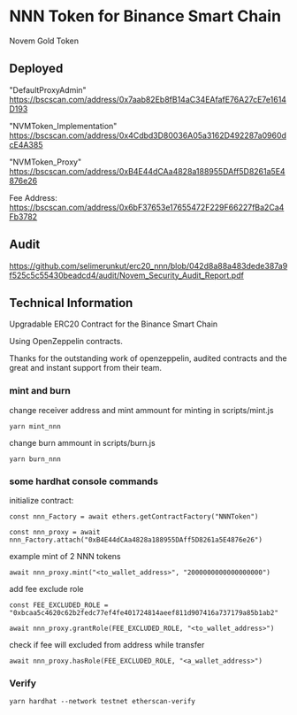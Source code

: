 # NNN Token for Binance Smart Chain

Novem Gold Token

## Deployed

"DefaultProxyAdmin" https://bscscan.com/address/0x7aab82Eb8fB14aC34EAfafE76A27cE7e1614D193

"NVMToken_Implementation" https://bscscan.com/address/0x4Cdbd3D80036A05a3162D492287a0960dcE4A385

"NVMToken_Proxy" https://bscscan.com/address/0xB4E44dCAa4828a188955DAff5D8261a5E4876e26

Fee Address: https://bscscan.com/address/0x6bF37653e17655472F229F66227fBa2Ca4Fb3782

## Audit

https://github.com/selimerunkut/erc20_nnn/blob/042d8a88a483dede387a9f525c5c55430beadcd4/audit/Novem_Security_Audit_Report.pdf
## Technical Information

Upgradable ERC20 Contract for the Binance Smart Chain

Using OpenZeppelin contracts.

Thanks for the outstanding work of openzeppelin, audited contracts and the great and instant support from their team.

### mint and burn

change receiver address and mint ammount for minting in scripts/mint.js

`yarn mint_nnn`

change burn ammount in scripts/burn.js

`yarn burn_nnn`

### some hardhat console commands

initialize contract:

`const nnn_Factory = await ethers.getContractFactory("NNNToken")`

`const nnn_proxy = await nnn_Factory.attach("0xB4E44dCAa4828a188955DAff5D8261a5E4876e26")`

example mint of 2 NNN tokens

`await nnn_proxy.mint("<to_wallet_address>", "2000000000000000000")`

add fee exclude role

`const FEE_EXCLUDED_ROLE = "0xbcaa5c4620c62b2fedc77ef4fe401724814aeef811d907416a737179a85b1ab2"`

`await nnn_proxy.grantRole(FEE_EXCLUDED_ROLE, "<to_wallet_address>")`


check if fee will excluded from address while transfer

`await nnn_proxy.hasRole(FEE_EXCLUDED_ROLE, "<a_wallet_address>")`


### Verify

`yarn hardhat --network testnet etherscan-verify`

